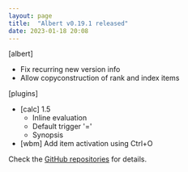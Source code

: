 ```yaml
---
layout: page
title:  "Albert v0.19.1 released"
date: 2023-01-18 20:08
---
```


[albert]
* Fix recurring new version info
* Allow copyconstruction of rank and index items

[plugins]
* [calc] 1.5
  * Inline evaluation
  * Default trigger '='
  * Synopsis
* [wbm] Add item activation using Ctrl+O

Check the [GitHub repositories](https://github.com/albertlauncher/albert/commits/v0.19.1) for details.
